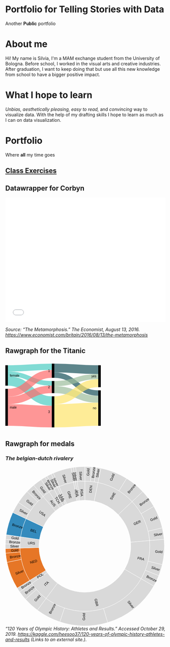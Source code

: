 # Portfolio for Telling Stories with Data
Another **Public** portfolio

# About me
Hi! My name is Silvia, I'm a MAM exchange student from the University of Bologna. Before school, I worked in the visual arts and creative industries. After graduation, I want to keep doing that but use all this new knowledge from school to have a bigger positive impact.

# What I hope to learn
*Unbias, aesthetically pleasing, easy to read,* and *convincing* way to visualize data. With the help of my drafting skills I hope to learn as much as I can on data visualization.

# Portfolio
Where **all** my time goes

## [Class Exercises](/classexercises.md)

## Datawrapper for Corbyn

<iframe title="Labour Party on social media" aria-label="Bar Chart" id="datawrapper-chart-sCBJz" src="//datawrapper.dwcdn.net/sCBJz/1/" scrolling="no" frameborder="0" style="width: 0; min-width: 100% !important; border: none;" height="391"></iframe><script type="text/javascript">!function(){"use strict";window.addEventListener("message",function(a){if(void 0!==a.data["datawrapper-height"])for(var e in a.data["datawrapper-height"]){var t=document.getElementById("datawrapper-chart-"+e)||document.querySelector("iframe[src*='"+e+"']");t&&(t.style.height=a.data["datawrapper-height"][e]+"px")}})}();</script>

*Source: “The Metamorphosis.” The Economist, August 13, 2016. https://www.economist.com/britain/2016/08/13/the-metamorphosis*

## Rawgraph for the Titanic

<svg width="500" height="220" xmlns="http://www.w3.org/2000/svg"><g transform="translate(0, 10)"><g class="links" fill="none" stroke-opacity="0.7"><path d="M8,14.900687547746257C77,14.900687547746257,77,9.900687547746399,146,9.900687547746399" stroke-width="19.80137509549274" style="stroke: rgb(78, 205, 196);"></path><path d="M8,32.089381207028154C77,32.089381207028154,77,61.70359052711994,146,61.70359052711994" stroke-width="14.576012223071046" style="stroke: rgb(78, 205, 196);"></path><path d="M8,54.228418640183236C77,54.228418640183236,77,117.35676088617265,146,117.35676088617265" stroke-width="29.702062643239113" style="stroke: rgb(78, 205, 196);"></path><path d="M8,91.38655462184872C77,91.38655462184872,77,32.1084797555386,146,32.1084797555386" stroke-width="24.61420932009167" style="stroke: rgb(255, 107, 107);"></path><path d="M8,115.45072574484337C77,115.45072574484337,77,80.74866310160428,146,80.74866310160428" stroke-width="23.51413292589763" style="stroke: rgb(255, 107, 107);"></path><path d="M8,161.1038961038961C77,161.1038961038961,77,166.1038961038961,146,166.1038961038961" stroke-width="67.79220779220779" style="stroke: rgb(255, 107, 107);"></path><path d="M154,13.750954927425544C223,13.750954927425544,223,18.750954927425518,292,18.750954927425518" stroke-width="27.501909854851032" style="stroke: rgb(26, 83, 92);"></path><path d="M154,35.95874713521775C223,35.95874713521775,223,92.21161191749428,292,92.21161191749428" stroke-width="16.913674560733384" style="stroke: rgb(26, 83, 92);"></path><path d="M154,81.64247517188693C223,81.64247517188693,223,111.53170359052712,292,111.53170359052712" stroke-width="21.726508785332314" style="stroke: rgb(158, 191, 158);"></path><path d="M154,62.5974025974026C223,62.5974025974026,223,40.683728036669216,292,40.683728036669216" stroke-width="16.363636363636363" style="stroke: rgb(158, 191, 158);"></path><path d="M154,163.69747899159665C223,163.69747899159665,223,158.69747899159665,292,158.69747899159665" stroke-width="72.60504201680672" style="stroke: rgb(255, 230, 109);"></path><path d="M154,114.95034377387319C223,114.95034377387319,223,61.31016042780749,292,61.31016042780749" stroke-width="24.889228418640183" style="stroke: rgb(255, 230, 109);"></path></g><g class="nodes" font-family="Arial, Helvetica" font-size="10"><g><rect x="146" y="2.842170943040401e-14" height="44.41558441558439" width="8" fill="#000"></rect><text x="140" y="22.207792207792224" dy="0.35em" text-anchor="end">1</text></g><g><rect x="146" y="54.41558441558442" height="38.09014514896867" width="8" fill="#000"></rect><text x="140" y="73.46065699006876" dy="0.35em" text-anchor="end">2</text></g><g><rect x="146" y="102.50572956455309" height="97.4942704354469" width="8" fill="#000"></rect><text x="140" y="151.25286478227653" dy="0.35em" text-anchor="end">3</text></g><g><rect x="0" y="4.999999999999886" height="64.079449961803" width="8" fill="#000"></rect><text x="14" y="37.03972498090138" dy="0.35em" text-anchor="start">female</text></g><g><rect x="0" y="79.07944996180288" height="115.92055003819723" width="8" fill="#000"></rect><text x="14" y="137.0397249809015" dy="0.35em" text-anchor="start">male</text></g><g><rect x="292" y="83.75477463712758" height="111.24522536287243" width="8" fill="#000"></rect><text x="286" y="139.3773873185638" dy="0.35em" text-anchor="end">no</text></g><g><rect x="292" y="5" height="68.75477463712758" width="8" fill="#000"></rect><text x="286" y="39.37738731856379" dy="0.35em" text-anchor="end">yes</text></g></g></g></svg>

## Rawgraph for medals

### *The belgian-dutch rivalery*

<svg width="500" height="500" xmlns="http://www.w3.org/2000/svg"><g transform="translate(250, 250)"><g display="none"><path d="M8.838126989374223e-15,-144.33756729740642A144.33756729740642,144.33756729740642,0,1,1,-8.838126989374223e-15,144.33756729740642A144.33756729740642,144.33756729740642,0,1,1,8.838126989374223e-15,-144.33756729740642Z" style="stroke: rgb(255, 255, 255); fill: rgb(217, 217, 217); fill-rule: evenodd;"></path><text transform="translate(4.4190634946871116e-15,72.16878364870321)rotate(90)" text-anchor="middle" dx="6" dy=".35em" style="font-size: 11px; font-family: Arial, Helvetica;"></text><title>undefined: none</title></g><g><path d="M1.249899905434872e-14,-204.12414523193152A204.12414523193152,204.12414523193152,0,0,1,41.27748910315352,-199.90706730880154L29.187592455193673,-141.35564290116915A144.33756729740642,144.33756729740642,0,0,0,8.838126989374223e-15,-144.33756729740642Z" style="stroke: rgb(255, 255, 255); fill: rgb(217, 217, 217); fill-rule: evenodd;"></path><text transform="translate(17.70796669831615,-173.32864503633283)rotate(-84.16666666666667)" text-anchor="middle" dx="6" dy=".35em" style="font-size: 11px; font-family: Arial, Helvetica;">DEN</text><title>DEN: none</title></g><g><path d="M41.27748910315352,-199.90706730880154A204.12414523193152,204.12414523193152,0,0,1,148.47452285033592,-140.0784877525159L104.9873419409095,-99.05044858816073A144.33756729740642,144.33756729740642,0,0,0,29.187592455193673,-141.35564290116915Z" style="stroke: rgb(255, 255, 255); fill: rgb(217, 217, 217); fill-rule: evenodd;"></path><text transform="translate(84.91170941636817,-152.13938634919623)rotate(-60.833333333333336)" text-anchor="middle" dx="6" dy=".35em" style="font-size: 11px; font-family: Arial, Helvetica;">SWE</text><title>SWE: none</title></g><g><path d="M148.47452285033592,-140.0784877525159A204.12414523193152,204.12414523193152,0,0,1,203.34739123255963,-17.790591490419864L143.7883192771368,-12.579847884195571A144.33756729740642,144.33756729740642,0,0,0,104.9873419409095,-99.05044858816073Z" style="stroke: rgb(255, 255, 255); fill: rgb(217, 217, 217); fill-rule: evenodd;"></path><text transform="translate(158.96099315415785,-71.3287735080558)rotate(-24.166666666666675)" text-anchor="middle" dx="6" dy=".35em" style="font-size: 11px; font-family: Arial, Helvetica;">GER</text><title>GER: none</title></g><g><path d="M203.34739123255963,-17.790591490419864A204.12414523193152,204.12414523193152,0,0,1,176.77669529663692,102.06207261596573L125,72.16878364870318A144.33756729740642,144.33756729740642,0,0,0,143.7883192771368,-12.579847884195571Z" style="stroke: rgb(255, 255, 255); fill: rgb(217, 217, 217); fill-rule: evenodd;"></path><text transform="translate(170.10088928828335,37.71045926603)rotate(12.499999999999998)" text-anchor="middle" dx="6" dy=".35em" style="font-size: 11px; font-family: Arial, Helvetica;">FRA</text><title>FRA: none</title></g><g><path d="M176.77669529663692,102.06207261596573A204.12414523193152,204.12414523193152,0,0,1,-121.89448709923518,163.7327110918312L-86.19241841712531,115.77651031509166A144.33756729740642,144.33756729740642,0,0,0,125,72.16878364870318Z" style="stroke: rgb(255, 255, 255); fill: rgb(217, 217, 217); fill-rule: evenodd;"></path><text transform="translate(35.23254077917367,170.63135510498532)rotate(78.33333333333331)" text-anchor="middle" dx="6" dy=".35em" style="font-size: 11px; font-family: Arial, Helvetica;">GBR</text><title>GBR: none</title></g><g><path d="M-121.89448709923518,163.7327110918312A204.12414523193152,204.12414523193152,0,0,1,-167.20871085547972,117.08079979533471L-118.23441331937038,82.7886274820257A144.33756729740642,144.33756729740642,0,0,0,-86.19241841712531,115.77651031509166Z" style="stroke: rgb(255, 255, 255); fill: rgb(217, 217, 217); fill-rule: evenodd;"></path><text transform="translate(-124.97859492129201,121.39498377700515)rotate(315.83333333333337)" text-anchor="middle" dx="6" dy=".35em" style="font-size: 11px; font-family: Arial, Helvetica;">ITA</text><title>ITA: none</title></g><g><path d="M-167.20871085547972,117.08079979533471A204.12414523193152,204.12414523193152,0,0,1,-173.7334632538484,107.16039572757452L-122.84810998582007,75.77384249360188A144.33756729740642,144.33756729740642,0,0,0,-118.23441331937038,82.7886274820257Z" style="stroke: rgb(255, 255, 255); fill: rgb(217, 217, 217); fill-rule: evenodd;"></path><text transform="translate(-145.56775678117012,95.74141977439983)rotate(326.6666666666667)" text-anchor="middle" dx="6" dy=".35em" style="font-size: 11px; font-family: Arial, Helvetica;">POL</text><title>POL: none</title></g><g><path d="M-173.7334632538484,107.16039572757452A204.12414523193152,204.12414523193152,0,0,1,-204.0377905290703,5.9368933527487115L-144.27650530142589,4.1980175489099505A144.33756729740642,144.33756729740642,0,0,0,-122.84810998582007,75.77384249360188Z" style="stroke: rgb(255, 255, 255); fill: rgb(230, 118, 38); fill-rule: evenodd;"></path><text transform="translate(-166.91133302330024,49.96997281472843)rotate(343.3333333333333)" text-anchor="middle" dx="6" dy=".35em" style="font-size: 11px; font-family: Arial, Helvetica;">NED</text><title>NED: none</title></g><g><path d="M-204.0377905290703,5.9368933527487115A204.12414523193152,204.12414523193152,0,0,1,-201.968928732217,-29.584091897966477L-142.81359909553314,-20.919111996298092A144.33756729740642,144.33756729740642,0,0,0,-144.27650530142589,4.1980175489099505Z" style="stroke: rgb(255, 255, 255); fill: rgb(217, 217, 217); fill-rule: evenodd;"></path><text transform="translate(-173.93608523160773,-10.130623328435057)rotate(363.33333333333337)" text-anchor="middle" dx="6" dy=".35em" style="font-size: 11px; font-family: Arial, Helvetica;">URS</text><title>URS: none</title></g><g><path d="M-201.968928732217,-29.584091897966477A204.12414523193152,204.12414523193152,0,0,1,-184.99930234589957,-86.26659143722503L-130.81426120356593,-60.99969179511116A144.33756729740642,144.33756729740642,0,0,0,-142.81359909553314,-20.919111996298092Z" style="stroke: rgb(255, 255, 255); fill: rgb(52, 139, 189); fill-rule: evenodd;"></path><text transform="translate(-166.91133302330024,-49.96997281472839)rotate(376.66666666666674)" text-anchor="middle" dx="6" dy=".35em" style="font-size: 11px; font-family: Arial, Helvetica;">BEL</text><title>BEL: none</title></g><g><path d="M-184.99930234589957,-86.26659143722503A204.12414523193152,204.12414523193152,0,0,1,-131.20847139294116,-156.36816716133245L-92.77839987106981,-110.56899136148978A144.33756729740642,144.33756729740642,0,0,0,-130.81426120356593,-60.99969179511116Z" style="stroke: rgb(255, 255, 255); fill: rgb(217, 217, 217); fill-rule: evenodd;"></path><text transform="translate(-138.2266317993772,-106.0650250370929)rotate(397.5)" text-anchor="middle" dx="6" dy=".35em" style="font-size: 11px; font-family: Arial, Helvetica;">USA</text><title>USA: none</title></g><g><path d="M-131.20847139294116,-156.36816716133245A204.12414523193152,204.12414523193152,0,0,1,-112.16805044597545,-170.54323535636286L-79.31478910282398,-120.59227820597752A144.33756729740642,144.33756729740642,0,0,0,-92.77839987106981,-110.56899136148978Z" style="stroke: rgb(255, 255, 255); fill: rgb(217, 217, 217); fill-rule: evenodd;"></path><text transform="translate(-104.04345275818028,-139.7546107034614)rotate(413.33333333333337)" text-anchor="middle" dx="6" dy=".35em" style="font-size: 11px; font-family: Arial, Helvetica;">AUS</text><title>AUS: none</title></g><g><path d="M-112.16805044597545,-170.54323535636286A204.12414523193152,204.12414523193152,0,0,1,-96.87739480149573,-179.67035660659718L-68.50266280782401,-127.04612753473006A144.33756729740642,144.33756729740642,0,0,0,-79.31478910282398,-120.59227820597752Z" style="stroke: rgb(255, 255, 255); fill: rgb(217, 217, 217); fill-rule: evenodd;"></path><text transform="translate(-89.30071878639528,-149.60539060793528)rotate(419.16666666666663)" text-anchor="middle" dx="6" dy=".35em" style="font-size: 11px; font-family: Arial, Helvetica;">TCH</text><title>TCH: none</title></g><g><path d="M-96.87739480149573,-179.67035660659718A204.12414523193152,204.12414523193152,0,0,1,-86.26659143722493,-184.99930234589962L-60.99969179511109,-130.81426120356596A144.33756729740642,144.33756729740642,0,0,0,-68.50266280782401,-127.04612753473006Z" style="stroke: rgb(255, 255, 255); fill: rgb(217, 217, 217); fill-rule: evenodd;"></path><text transform="translate(-78.19466545720803,-155.69838010960504)rotate(423.33333333333337)" text-anchor="middle" dx="6" dy=".35em" style="font-size: 11px; font-family: Arial, Helvetica;">GDR</text><title>GDR: none</title></g><g><path d="M-86.26659143722493,-184.99930234589962A204.12414523193152,204.12414523193152,0,0,1,-80.8494436864063,-187.4300779551278L-57.169189885817794,-132.53307912039406A144.33756729740642,144.33756729740642,0,0,0,-60.99969179511109,-130.81426120356596Z" style="stroke: rgb(255, 255, 255); fill: rgb(217, 217, 217); fill-rule: evenodd;"></path><text transform="translate(-71.32877350805569,-158.96099315415788)rotate(425.83333333333337)" text-anchor="middle" dx="6" dy=".35em" style="font-size: 11px; font-family: Arial, Helvetica;">COL</text><title>COL: none</title></g><g><path d="M-80.8494436864063,-187.4300779551278A204.12414523193152,204.12414523193152,0,0,1,-35.44578583734474,-201.0230408013961L-25.063955530072544,-142.14475532540717A144.33756729740642,144.33756729740642,0,0,0,-57.169189885817794,-132.53307912039406Z" style="stroke: rgb(255, 255, 255); fill: rgb(217, 217, 217); fill-rule: evenodd;"></path><text transform="translate(-49.96997281472844,-166.91133302330024)rotate(433.33333333333326)" text-anchor="middle" dx="6" dy=".35em" style="font-size: 11px; font-family: Arial, Helvetica;">GRE</text><title>GRE: none</title></g><g><path d="M-35.44578583734474,-201.0230408013961A204.12414523193152,204.12414523193152,0,0,1,-29.584091897966182,-201.96892873221702L-20.919111996297882,-142.81359909553316A144.33756729740642,144.33756729740642,0,0,0,-25.063955530072544,-142.14475532540717Z" style="stroke: rgb(255, 255, 255); fill: rgb(217, 217, 217); fill-rule: evenodd;"></path><text transform="translate(-27.756172032247058,-172.00577370784984)rotate(440.83333333333337)" text-anchor="middle" dx="6" dy=".35em" style="font-size: 11px; font-family: Arial, Helvetica;">HUN</text><title>HUN: none</title></g><g><path d="M-29.584091897966182,-201.96892873221702A204.12414523193152,204.12414523193152,0,0,1,-23.69736686329642,-202.74393078564157L-16.75656880530228,-143.36160830294315A144.33756729740642,144.33756729740642,0,0,0,-20.919111996297882,-142.81359909553316Z" style="stroke: rgb(255, 255, 255); fill: rgb(217, 217, 217); fill-rule: evenodd;"></path><text transform="translate(-22.741690235466216,-172.74028713636503)rotate(442.5)" text-anchor="middle" dx="6" dy=".35em" style="font-size: 11px; font-family: Arial, Helvetica;">SUI</text><title>SUI: none</title></g><g><path d="M-23.69736686329642,-202.74393078564157A204.12414523193152,204.12414523193152,0,0,1,-3.749699716304616e-14,-204.12414523193152L-2.6514380968122666e-14,-144.33756729740642A144.33756729740642,144.33756729740642,0,0,0,-16.75656880530228,-143.36160830294315Z" style="stroke: rgb(255, 255, 255); fill: rgb(217, 217, 217); fill-rule: evenodd;"></path><text transform="translate(-10.1306233284348,-173.93608523160773)rotate(446.6666666666668)" text-anchor="middle" dx="6" dy=".35em" style="font-size: 11px; font-family: Arial, Helvetica;">RSA</text><title>RSA: none</title></g><g><path d="M1.5308084989341916e-14,-250A250,250,0,0,1,21.788935686914535,-249.04867452293638L17.790591490419832,-203.34739123255963A204.12414523193152,204.12414523193152,0,0,0,1.249899905434872e-14,-204.12414523193152Z" style="stroke: rgb(255, 255, 255); fill: rgb(217, 217, 217); fill-rule: evenodd;"></path><text transform="translate(9.904308501411863,-226.84595983567124)rotate(-87.5)" text-anchor="middle" dx="6" dy=".35em" style="font-size: 11px; font-family: Arial, Helvetica;">Gold</text><title>Gold: 3</title></g><g><path d="M21.788935686914535,-249.04867452293638A250,250,0,0,1,36.232964826811674,-247.36040964523613L29.584091897966292,-201.968928732217A204.12414523193152,204.12414523193152,0,0,0,17.790591490419832,-203.34739123255963Z" style="stroke: rgb(255, 255, 255); fill: rgb(217, 217, 217); fill-rule: evenodd;"></path><text transform="translate(26.36029769730212,-225.52676011056363)rotate(-83.33333333333333)" text-anchor="middle" dx="6" dy=".35em" style="font-size: 11px; font-family: Arial, Helvetica;">Bronze</text><title>Bronze: 2</title></g><g><path d="M36.232964826811674,-247.36040964523613A250,250,0,0,1,50.55439308300948,-244.83515544138788L41.27748910315352,-199.90706730880154A204.12414523193152,204.12414523193152,0,0,0,29.584091897966292,-201.968928732217Z" style="stroke: rgb(255, 255, 255); fill: rgb(217, 217, 217); fill-rule: evenodd;"></path><text transform="translate(39.42891512703868,-223.61248952722403)rotate(-80)" text-anchor="middle" dx="6" dy=".35em" style="font-size: 11px; font-family: Arial, Helvetica;">Silver</text><title>Silver: 2</title></g><g><path d="M50.55439308300948,-244.83515544138788A250,250,0,0,1,131.24414508364003,-212.77916810924992L107.16039572757452,-173.7334632538484A204.12414523193152,204.12414523193152,0,0,0,41.27748910315352,-199.90706730880154Z" style="stroke: rgb(255, 255, 255); fill: rgb(217, 217, 217); fill-rule: evenodd;"></path><text transform="translate(83.8327130313737,-211.01957503145874)rotate(-68.33333333333334)" text-anchor="middle" dx="6" dy=".35em" style="font-size: 11px; font-family: Arial, Helvetica;">Gold</text><title>Gold: 12</title></g><g><path d="M131.24414508364003,-212.77916810924992A250,250,0,0,1,181.8434103932622,-171.56040946718338L148.47452285033592,-140.0784877525159A204.12414523193152,204.12414523193152,0,0,0,107.16039572757452,-173.7334632538484Z" style="stroke: rgb(255, 255, 255); fill: rgb(217, 217, 217); fill-rule: evenodd;"></path><text transform="translate(143.40748946611964,-176.043962650478)rotate(-50.83333333333334)" text-anchor="middle" dx="6" dy=".35em" style="font-size: 11px; font-family: Arial, Helvetica;">Bronze</text><title>Bronze: 9</title></g><g><path d="M181.8434103932622,-171.56040946718338A250,250,0,0,1,216.50635094610965,-125L176.7766952966369,-102.06207261596576A204.12414523193152,204.12414523193152,0,0,0,148.47452285033592,-140.0784877525159Z" style="stroke: rgb(255, 255, 255); fill: rgb(217, 217, 217); fill-rule: evenodd;"></path><text transform="translate(182.13175464029604,-135.5920675124659)rotate(-36.66666666666667)" text-anchor="middle" dx="6" dy=".35em" style="font-size: 11px; font-family: Arial, Helvetica;">Bronze</text><title>Bronze: 8</title></g><g><path d="M216.50635094610965,-125A250,250,0,0,1,243.26121764495596,-57.65396768561005L198.62195247942196,-47.07426749221821A204.12414523193152,204.12414523193152,0,0,0,176.7766952966369,-102.06207261596576Z" style="stroke: rgb(255, 255, 255); fill: rgb(217, 217, 217); fill-rule: evenodd;"></path><text transform="translate(211.01957503145874,-83.83271303137373)rotate(-21.666666666666664)" text-anchor="middle" dx="6" dy=".35em" style="font-size: 11px; font-family: Arial, Helvetica;">Gold</text><title>Gold: 10</title></g><g><path d="M243.26121764495596,-57.65396768561005A250,250,0,0,1,249.04867452293638,-21.788935686914574L203.34739123255963,-17.790591490419864A204.12414523193152,204.12414523193152,0,0,0,198.62195247942196,-47.07426749221821Z" style="stroke: rgb(255, 255, 255); fill: rgb(217, 217, 217); fill-rule: evenodd;"></path><text transform="translate(224.16228857125265,-36.172547645369875)rotate(-9.166666666666664)" text-anchor="middle" dx="6" dy=".35em" style="font-size: 11px; font-family: Arial, Helvetica;">Silver</text><title>Silver: 5</title></g><g><path d="M249.04867452293638,-21.788935686914574A250,250,0,0,1,243.26121764495596,57.65396768561005L198.62195247942196,47.07426749221821A204.12414523193152,204.12414523193152,0,0,0,203.34739123255963,-17.790591490419864Z" style="stroke: rgb(255, 255, 255); fill: rgb(217, 217, 217); fill-rule: evenodd;"></path><text transform="translate(226.46192864390105,16.49786942434614)rotate(4.1666666666666705)" text-anchor="middle" dx="6" dy=".35em" style="font-size: 11px; font-family: Arial, Helvetica;">Gold</text><title>Gold: 11</title></g><g><path d="M243.26121764495596,57.65396768561005A250,250,0,0,1,232.3368810567056,92.3015368281711L189.7022690062119,75.36388923457629A204.12414523193152,204.12414523193152,0,0,0,198.62195247942196,47.07426749221821Z" style="stroke: rgb(255, 255, 255); fill: rgb(217, 217, 217); fill-rule: evenodd;"></path><text transform="translate(216.55294752587133,68.27888208308133)rotate(17.499999999999993)" text-anchor="middle" dx="6" dy=".35em" style="font-size: 11px; font-family: Arial, Helvetica;">Silver</text><title>Silver: 5</title></g><g><path d="M232.3368810567056,92.3015368281711A250,250,0,0,1,216.50635094610968,124.99999999999996L176.77669529663692,102.06207261596573A204.12414523193152,204.12414523193152,0,0,0,189.7022690062119,75.36388923457629Z" style="stroke: rgb(255, 255, 255); fill: rgb(217, 217, 217); fill-rule: evenodd;"></path><text transform="translate(204.37071790781022,98.94339029214818)rotate(25.83333333333332)" text-anchor="middle" dx="6" dy=".35em" style="font-size: 11px; font-family: Arial, Helvetica;">Bronze</text><title>Bronze: 5</title></g><g><path d="M216.50635094610968,124.99999999999996A250,250,0,0,1,71.70080817777254,239.49737807887223L58.543464726906016,195.5487903425541A204.12414523193152,204.12414523193152,0,0,0,176.77669529663692,102.06207261596573Z" style="stroke: rgb(255, 255, 255); fill: rgb(217, 217, 217); fill-rule: evenodd;"></path><text transform="translate(140.83195615735286,178.11104666906976)rotate(51.666666666666664)" text-anchor="middle" dx="6" dy=".35em" style="font-size: 11px; font-family: Arial, Helvetica;">Silver</text><title>Silver: 26</title></g><g><path d="M71.70080817777254,239.49737807887223A250,250,0,0,1,-78.63618903790338,237.3106608932585L-64.20617948663445,193.7633432370446A204.12414523193152,204.12414523193152,0,0,0,58.543464726906016,195.5487903425541Z" style="stroke: rgb(255, 255, 255); fill: rgb(217, 217, 217); fill-rule: evenodd;"></path><text transform="translate(-3.3023675446828844,227.03805669811817)rotate(270.83333333333337)" text-anchor="middle" dx="6" dy=".35em" style="font-size: 11px; font-family: Arial, Helvetica;">Gold</text><title>Gold: 21</title></g><g><path d="M-78.63618903790338,237.3106608932585A250,250,0,0,1,-149.2896479256965,200.530798188761L-121.89448709923518,163.7327110918312A204.12414523193152,204.12414523193152,0,0,0,-64.20617948663445,193.7633432370446Z" style="stroke: rgb(255, 255, 255); fill: rgb(217, 217, 217); fill-rule: evenodd;"></path><text transform="translate(-104.84559714869472,201.4065182142617)rotate(297.5)" text-anchor="middle" dx="6" dy=".35em" style="font-size: 11px; font-family: Arial, Helvetica;">Bronze</text><title>Bronze: 11</title></g><g><path d="M-149.2896479256965,200.530798188761A250,250,0,0,1,-186.756267810249,166.1989664034844L-152.48585413389108,135.70088782216703A204.12414523193152,204.12414523193152,0,0,0,-121.89448709923518,163.7327110918312Z" style="stroke: rgb(255, 255, 255); fill: rgb(217, 217, 217); fill-rule: evenodd;"></path><text transform="translate(-153.40091278026242,167.40772018888623)rotate(312.5)" text-anchor="middle" dx="6" dy=".35em" style="font-size: 11px; font-family: Arial, Helvetica;">Gold</text><title>Gold: 7</title></g><g><path d="M-186.756267810249,166.1989664034844A250,250,0,0,1,-204.78801107224788,143.3941090877616L-167.20871085547972,117.08079979533471A204.12414523193152,204.12414523193152,0,0,0,-152.48585413389108,135.70088782216703Z" style="stroke: rgb(255, 255, 255); fill: rgb(217, 217, 217); fill-rule: evenodd;"></path><text transform="translate(-178.11104666906968,140.83195615735295)rotate(321.6666666666667)" text-anchor="middle" dx="6" dy=".35em" style="font-size: 11px; font-family: Arial, Helvetica;">Bronze</text><title>Bronze: 4</title></g><g><path d="M-204.78801107224788,143.3941090877616A250,250,0,0,1,-212.77916810924992,131.24414508364003L-173.7334632538484,107.16039572757452A204.12414523193152,204.12414523193152,0,0,0,-167.20871085547972,117.08079979533471Z" style="stroke: rgb(255, 255, 255); fill: rgb(217, 217, 217); fill-rule: evenodd;"></path><text transform="translate(-189.70759410479837,124.7726474818386)rotate(326.6666666666667)" text-anchor="middle" dx="6" dy=".35em" style="font-size: 11px; font-family: Arial, Helvetica;">Bronze</text><title>Bronze: 2</title></g><g><path d="M-212.77916810924992,131.24414508364003A250,250,0,0,1,-244.83515544138788,50.55439308300938L-199.90706730880157,41.27748910315344A204.12414523193152,204.12414523193152,0,0,0,-173.7334632538484,107.16039572757452Z" style="stroke: rgb(255, 255, 255); fill: rgb(230, 118, 38); fill-rule: evenodd;"></path><text transform="translate(-211.01957503145871,83.83271303137376)rotate(338.33333333333337)" text-anchor="middle" dx="6" dy=".35em" style="font-size: 11px; font-family: Arial, Helvetica;">Silver</text><title>Silver: 12</title></g><g><path d="M-244.83515544138788,50.55439308300938A250,250,0,0,1,-249.04867452293638,21.78893568691455L-203.34739123255963,17.790591490419843A204.12414523193152,204.12414523193152,0,0,0,-199.90706730880157,41.27748910315344Z" style="stroke: rgb(255, 255, 255); fill: rgb(230, 118, 38); fill-rule: evenodd;"></path><text transform="translate(-224.66466918872658,32.90852836238885)rotate(351.66666666666663)" text-anchor="middle" dx="6" dy=".35em" style="font-size: 11px; font-family: Arial, Helvetica;">Bronze</text><title>Bronze: 4</title></g><g><path d="M-249.04867452293638,21.78893568691455A250,250,0,0,1,-249.89423752055015,7.2711796857778L-204.0377905290703,5.9368933527487115A204.12414523193152,204.12414523193152,0,0,0,-203.34739123255963,17.790591490419843Z" style="stroke: rgb(255, 255, 255); fill: rgb(230, 118, 38); fill-rule: evenodd;"></path><text transform="translate(-226.67791952650174,13.202485364313246)rotate(356.66666666666674)" text-anchor="middle" dx="6" dy=".35em" style="font-size: 11px; font-family: Arial, Helvetica;">Gold</text><title>Gold: 2</title></g><g><path d="M-249.89423752055015,7.2711796857778A250,250,0,0,1,-249.89423752055015,-7.271179685777961L-204.0377905290703,-5.936893352748842A204.12414523193152,204.12414523193152,0,0,0,-204.0377905290703,5.9368933527487115Z" style="stroke: rgb(255, 255, 255); fill: rgb(217, 217, 217); fill-rule: evenodd;"></path><text transform="translate(-227.06207261596575,2.7807084043690634e-14)rotate(360)" text-anchor="middle" dx="6" dy=".35em" style="font-size: 11px; font-family: Arial, Helvetica;">Silver</text><title>Silver: 2</title></g><g><path d="M-249.89423752055015,-7.271179685777961A250,250,0,0,1,-249.04867452293635,-21.78893568691471L-203.34739123255963,-17.790591490419974A204.12414523193152,204.12414523193152,0,0,0,-204.0377905290703,-5.936893352748842Z" style="stroke: rgb(255, 255, 255); fill: rgb(217, 217, 217); fill-rule: evenodd;"></path><text transform="translate(-226.6779195265017,-13.202485364313592)rotate(363.33333333333337)" text-anchor="middle" dx="6" dy=".35em" style="font-size: 11px; font-family: Arial, Helvetica;">Bronze</text><title>Bronze: 2</title></g><g><path d="M-249.04867452293635,-21.78893568691471A250,250,0,0,1,-247.3604096452361,-36.2329648268119L-201.968928732217,-29.584091897966477A204.12414523193152,204.12414523193152,0,0,0,-203.34739123255963,-17.790591490419974Z" style="stroke: rgb(255, 255, 255); fill: rgb(217, 217, 217); fill-rule: evenodd;"></path><text transform="translate(-225.5267601105636,-26.36029769730218)rotate(366.66666666666674)" text-anchor="middle" dx="6" dy=".35em" style="font-size: 11px; font-family: Arial, Helvetica;">Gold</text><title>Gold: 2</title></g><g><path d="M-247.3604096452361,-36.2329648268119A250,250,0,0,1,-226.57694675916247,-105.65456543517492L-184.99930234589957,-86.26659143722503A204.12414523193152,204.12414523193152,0,0,0,-201.968928732217,-29.584091897966477Z" style="stroke: rgb(255, 255, 255); fill: rgb(52, 139, 189); fill-rule: evenodd;"></path><text transform="translate(-217.52308421071314,-65.12213645233932)rotate(376.66666666666674)" text-anchor="middle" dx="6" dy=".35em" style="font-size: 11px; font-family: Arial, Helvetica;">Bronze</text><title>Bronze: 10</title></g><g><path d="M-226.57694675916247,-105.65456543517492A250,250,0,0,1,-208.87195285323406,-137.3772445177016L-170.54323535636283,-112.16805044597555A204.12414523193152,204.12414523193152,0,0,0,-184.99930234589957,-86.26659143722503Z" style="stroke: rgb(255, 255, 255); fill: rgb(217, 217, 217); fill-rule: evenodd;"></path><text transform="translate(-198.27190849876342,-110.65909416273067)rotate(389.16666666666674)" text-anchor="middle" dx="6" dy=".35em" style="font-size: 11px; font-family: Arial, Helvetica;">Silver</text><title>Silver: 5</title></g><g><path d="M-208.87195285323406,-137.3772445177016A250,250,0,0,1,-181.84341039326213,-171.56040946718343L-148.47452285033586,-140.07848775251597A204.12414523193152,204.12414523193152,0,0,0,-170.54323535636283,-112.16805044597555Z" style="stroke: rgb(255, 255, 255); fill: rgb(217, 217, 217); fill-rule: evenodd;"></path><text transform="translate(-178.1110466690697,-140.8319561573529)rotate(398.3333333333334)" text-anchor="middle" dx="6" dy=".35em" style="font-size: 11px; font-family: Arial, Helvetica;">Gold</text><title>Gold: 6</title></g><g><path d="M-181.84341039326213,-171.56040946718343A250,250,0,0,1,-160.6969024216347,-191.51111077974463L-131.20847139294116,-156.36816716133245A204.12414523193152,204.12414523193152,0,0,0,-148.47452285033586,-140.07848775251597Z" style="stroke: rgb(255, 255, 255); fill: rgb(217, 217, 217); fill-rule: evenodd;"></path><text transform="translate(-155.8194486098496,-165.1589666217991)rotate(406.66666666666674)" text-anchor="middle" dx="6" dy=".35em" style="font-size: 11px; font-family: Arial, Helvetica;">Bronze</text><title>Bronze: 4</title></g><g><path d="M-160.6969024216347,-191.51111077974463A250,250,0,0,1,-137.37724451770148,-208.87195285323412L-112.16805044597545,-170.54323535636286A204.12414523193152,204.12414523193152,0,0,0,-131.20847139294116,-156.36816716133245Z" style="stroke: rgb(255, 255, 255); fill: rgb(217, 217, 217); fill-rule: evenodd;"></path><text transform="translate(-135.5920675124659,-182.13175464029604)rotate(413.33333333333337)" text-anchor="middle" dx="6" dy=".35em" style="font-size: 11px; font-family: Arial, Helvetica;">Gold</text><title>Gold: 4</title></g><g><path d="M-137.37724451770148,-208.87195285323412A250,250,0,0,1,-125.00000000000011,-216.50635094610962L-102.06207261596585,-176.77669529663686A204.12414523193152,204.12414523193152,0,0,0,-112.16805044597545,-170.54323535636286Z" style="stroke: rgb(255, 255, 255); fill: rgb(217, 217, 217); fill-rule: evenodd;"></path><text transform="translate(-119.20227040560731,-193.25631568154915)rotate(418.33333333333337)" text-anchor="middle" dx="6" dy=".35em" style="font-size: 11px; font-family: Arial, Helvetica;">Silver</text><title>Silver: 2</title></g><g><path d="M-125.00000000000011,-216.50635094610962A250,250,0,0,1,-118.65009243691007,-220.0503477950278L-96.87739480149573,-179.67035660659718A204.12414523193152,204.12414523193152,0,0,0,-102.06207261596585,-176.77669529663686Z" style="stroke: rgb(255, 255, 255); fill: rgb(217, 217, 217); fill-rule: evenodd;"></path><text transform="translate(-110.65909416273055,-198.27190849876345)rotate(420.83333333333326)" text-anchor="middle" dx="6" dy=".35em" style="font-size: 11px; font-family: Arial, Helvetica;">Bronze</text><title>Bronze: 1</title></g><g><path d="M-118.65009243691007,-220.0503477950278A250,250,0,0,1,-105.65456543517479,-226.57694675916252L-86.26659143722493,-184.99930234589962A204.12414523193152,204.12414523193152,0,0,0,-96.87739480149573,-179.67035660659718Z" style="stroke: rgb(255, 255, 255); fill: rgb(217, 217, 217); fill-rule: evenodd;"></path><text transform="translate(-101.90527204466329,-202.91007946911182)rotate(423.33333333333337)" text-anchor="middle" dx="6" dy=".35em" style="font-size: 11px; font-family: Arial, Helvetica;">Silver</text><title>Silver: 2</title></g><g><path d="M-105.65456543517479,-226.57694675916252A250,250,0,0,1,-99.0199415097892,-229.5540267200685L-80.8494436864063,-187.4300779551278A204.12414523193152,204.12414523193152,0,0,0,-86.26659143722493,-184.99930234589962Z" style="stroke: rgb(255, 255, 255); fill: rgb(217, 217, 217); fill-rule: evenodd;"></path><text transform="translate(-92.95746744934179,-207.16199957053576)rotate(425.83333333333337)" text-anchor="middle" dx="6" dy=".35em" style="font-size: 11px; font-family: Arial, Helvetica;">Silver</text><title>Silver: 1</title></g><g><path d="M-99.0199415097892,-229.5540267200685A250,250,0,0,1,-43.412044416732584,-246.201938253052L-35.44578583734474,-201.0230408013961A204.12414523193152,204.12414523193152,0,0,0,-80.8494436864063,-187.4300779551278Z" style="stroke: rgb(255, 255, 255); fill: rgb(217, 217, 217); fill-rule: evenodd;"></path><text transform="translate(-65.12213645233939,-217.52308421071314)rotate(433.33333333333326)" text-anchor="middle" dx="6" dy=".35em" style="font-size: 11px; font-family: Arial, Helvetica;">Silver</text><title>Silver: 8</title></g><g><path d="M-43.412044416732584,-246.201938253052A250,250,0,0,1,-36.23296482681154,-247.36040964523613L-29.584091897966182,-201.96892873221702A204.12414523193152,204.12414523193152,0,0,0,-35.44578583734474,-201.0230408013961Z" style="stroke: rgb(255, 255, 255); fill: rgb(217, 217, 217); fill-rule: evenodd;"></path><text transform="translate(-36.17254764536982,-224.16228857125267)rotate(440.83333333333337)" text-anchor="middle" dx="6" dy=".35em" style="font-size: 11px; font-family: Arial, Helvetica;">Silver</text><title>Silver: 1</title></g><g><path d="M-36.23296482681154,-247.36040964523613A250,250,0,0,1,-29.023228531307275,-248.30958943548578L-23.69736686329642,-202.74393078564157A204.12414523193152,204.12414523193152,0,0,0,-29.584091897966182,-201.96892873221702Z" style="stroke: rgb(255, 255, 255); fill: rgb(217, 217, 217); fill-rule: evenodd;"></path><text transform="translate(-29.637547736154666,-225.11952510798625)rotate(442.5)" text-anchor="middle" dx="6" dy=".35em" style="font-size: 11px; font-family: Arial, Helvetica;">Silver</text><title>Silver: 1</title></g><g><path d="M-29.023228531307275,-248.30958943548578A250,250,0,0,1,-4.5924254968025744e-14,-250L-3.749699716304616e-14,-204.12414523193152A204.12414523193152,204.12414523193152,0,0,0,-23.69736686329642,-202.74393078564157Z" style="stroke: rgb(255, 255, 255); fill: rgb(217, 217, 217); fill-rule: evenodd;"></path><text transform="translate(-13.202485364313258,-226.67791952650174)rotate(446.6666666666668)" text-anchor="middle" dx="6" dy=".35em" style="font-size: 11px; font-family: Arial, Helvetica;">Silver</text><title>Silver: 4</title></g></g></svg>
*“120 Years of Olympic History: Athletes and Results.” Accessed October 29, 2019. https://kaggle.com/heesoo37/120-years-of-olympic-history-athletes-and-results (Links to an external site.).*  

